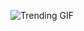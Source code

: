![Trending GIF](https://media2.giphy.com/media/v1.Y2lkPThiYjIxNzcya3gxY2l3NnBkdnlvdTVheGlvbzZhMXRwdWF3cGk0ZWR4dTN3NXlzayZlcD12MV9naWZzX3NlYXJjaCZjdD1n/P6gJOUsfq4r92gU279/giphy.gif)

